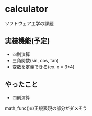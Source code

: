 # calculator
ソフトウェア工学の課題

## 実装機能(予定)
- 四則演算
- 三角関数(sin, cos, tan)
- 変数を定義できる(ex.  x = 3*4)

## やったこと
- 四則演算

math_func()の正規表現の部分がダメそう
